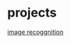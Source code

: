 projects
========

[image recoggnition](https://github.com/apostolidhs/projects/tree/master/image-recognition)

